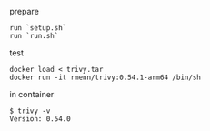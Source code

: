 prepare
```
run `setup.sh`
run `run.sh`
```
test
```
docker load < trivy.tar
docker run -it rmenn/trivy:0.54.1-arm64 /bin/sh
```
in container
```
$ trivy -v
Version: 0.54.0
```
